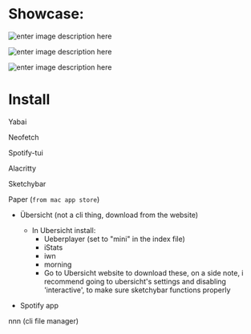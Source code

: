 # Showcase:

![enter image description here](https://cdn.discordapp.com/attachments/818552953132548179/1051034776338976809/Screenshot_2022-12-10_at_12.14.34_AM.jpg)

![enter image description here](https://media.discordapp.net/attachments/818552953132548179/1050953923680272414/Screenshot_2022-12-09_at_12.49.57_PM.png?width=1720&height=1075)

![enter image description here](https://media.discordapp.net/attachments/818552953132548179/1050954146968260718/Screenshot_2022-12-09_at_6.52.55_PM.png?width=1720&height=1075)

# Install

Yabai

Neofetch

Spotify-tui

Alacritty

Sketchybar

Paper (`from mac app store`)

 - Übersicht (not a cli thing, download from the website)
	 - In Ubersicht install:
		 - Ueberplayer (set to "mini" in the index file)
		 - iStats
		 - iwn
		 - morning
		 - Go to Ubersicht website to download these, on a side note, i recommend going to ubersicht's settings and disabling 'interactive', to make sure sketchybar functions properly

- Spotify app

nnn (cli file manager)
